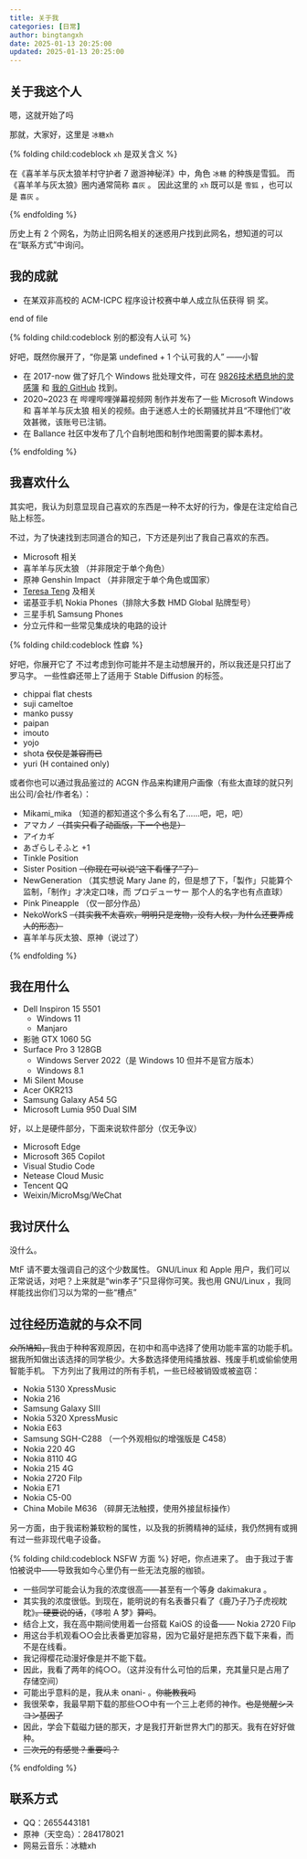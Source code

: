 ```yaml
---
title: 关于我
categories: [日常]
author: bingtangxh
date: 2025-01-13 20:25:00
updated: 2025-01-13 20:25:00
---
```


## 关于我这个人
嗯，这就开始了吗

那就，大家好，这里是 `冰糖xh`

{% folding child:codeblock `xh` 是双关含义 %}

在《喜羊羊与灰太狼羊村守护者 7 遨游神秘洋》中，角色 `冰糖` 的种族是雪狐。
而《喜羊羊与灰太狼》圈内通常简称 `喜灰` 。
因此这里的 `xh` 既可以是 `雪狐` ，也可以是 `喜灰` 。

{% endfolding %}

历史上有 2 个网名，为防止旧网名相关的迷惑用户找到此网名，想知道的可以在“联系方式”中询问。

## 我的成就

- 在某双非高校的 ACM-ICPC 程序设计校赛中单人成立队伍获得 铜 奖。

end of file

{% folding child:codeblock 别的都没有人认可 %}

好吧，既然你展开了，“你是第 undefined + 1 个认可我的人”   ——小智

- 在 2017-now 做了好几个 Windows 批处理文件，可在 [9826技术栖息地的灵感簿](http://9826hzg.ysepan.com) 和 [我的 GitHub](https://github.com/bingtangxh) 找到。
- 2020~2023 在 哔哩哔哩弹幕视频网 制作并发布了一些 Microsoft Windows 和 喜羊羊与灰太狼 相关的视频。由于迷惑人士的长期骚扰并且“不理他们”收效甚微，该账号已注销。
- 在 Ballance 社区中发布了几个自制地图和制作地图需要的脚本素材。

{% endfolding %}

## 我喜欢什么

其实吧，我认为刻意显现自己喜欢的东西是一种不太好的行为，像是在注定给自己贴上标签。

不过，为了快速找到志同道合的知己，下方还是列出了我自己喜欢的东西。

- Microsoft 相关
- 喜羊羊与灰太狼 （并非限定于单个角色）
- 原神 Genshin Impact （并非限定于单个角色或国家）
- [Teresa Teng](https://baike.baidu.com/item/%E9%82%93%E4%B8%BD%E5%90%9B/27007) 及相关
- 诺基亚手机 Nokia Phones（排除大多数 HMD Global 贴牌型号）
- 三星手机 Samsung Phones
- 分立元件和一些常见集成块的电路的设计

{% folding child:codeblock 性癖 %}

好吧，你展开它了
不过考虑到你可能并不是主动想展开的，所以我还是只打出了罗马字。
一些性癖还带上了适用于 Stable Diffusion 的标签。

- chippai   flat chests
- suji      cameltoe
- manko     pussy
- paipan
- imouto
- yojo
- shota ~~仅仅是兼容而已~~
- yuri      (H contained only)

或者你也可以通过我品鉴过的 ACGN 作品来构建用户画像（有些太直球的就只列出公司/会社/作者名）：

- Mikami_mika   （知道的都知道这个多么有名了……吧，吧，吧）
- アマカノ       ~~（其实只看了动画版，下一个也是）~~
- アイカギ
- あざらしそふと +1
- Tinkle Position
- Sister Position  ~~（你现在可以说“这下看懂了”了）~~
- NewGeneration     （其实想说 Mary Jane 的，但是想了下，「製作」只能算个监制，「制作」才决定口味，而 プロデューサー 那个人的名字也有点直球）
- Pink Pineapple    （仅一部分作品）
- NekoWorkS     ~~（其实我不太喜欢，明明只是宠物，没有人权，为什么还要弄成人的形态）~~
- 喜羊羊与灰太狼、原神（说过了）

{% endfolding %}

## 我在用什么

- Dell Inspiron 15 5501
  - Windows 11
  - Manjaro
- 影驰 GTX 1060 5G
- Surface Pro 3 128GB
  - Windows Server 2022（是 Windows 10 但并不是官方版本）
  - Windows 8.1
- Mi Silent Mouse
- Acer OKR213
- Samsung Galaxy A54 5G
- Microsoft Lumia 950 Dual SIM

好，以上是硬件部分，下面来说软件部分（仅无争议）

- Microsoft Edge
- Microsoft 365 Copilot
- Visual Studio Code
- Netease Cloud Music
- Tencent QQ
- Weixin/MicroMsg/WeChat

## 我讨厌什么

没什么。

MtF 请不要太强调自己的这个少数属性。
GNU/Linux 和 Apple 用户，我们可以正常说话，对吧？上来就是“win孝子”只显得你可笑。我也用 GNU/Linux ，我同样能找出你们习以为常的一些“槽点”

## 过往经历造就的与众不同

~~众所鳩知，~~我由于种种客观原因，在初中和高中选择了使用功能丰富的功能手机。
据我所知做出该选择的同学极少。大多数选择使用纯播放器、残废手机或偷偷使用智能手机。
下方列出了我用过的所有手机，一些已经被销毁或被盗窃：

- Nokia 5130 XpressMusic
- Nokia 216
- Samsung Galaxy SIII
- Nokia 5320 XpressMusic
- Nokia E63
- Samsung SGH-C288  （一个外观相似的增强版是 C458）
- Nokia 220 4G
- Nokia 8110 4G
- Nokia 215 4G
- Nokia 2720 Filp
- Nokia E71
- Nokia C5-00
- China Mobile M636   （碎屏无法触摸，使用外接鼠标操作）

另一方面，由于我诺粉兼软粉的属性，以及我的折腾精神的延续，我仍然拥有或拥有过一些非现代电子设备。

{% folding child:codeblock NSFW 方面 %}
好吧，你点进来了。
由于我过于害怕被说中——导致我如今心里仍有一些无法克服的枷锁。

- 一些同学可能会认为我的浓度很高——甚至有一个等身 dakimakura 。
- 其实我的浓度很低。到现在，能明说的有名表番只看了《鹿乃子乃子虎视眈眈》~~。硬要说的话~~，《哆啦 A 梦》~~算吗~~。
- 结合上文，我在高中期间使用着一台搭载 KaiOS 的设备—— Nokia 2720 Filp
- 用这台手机观看○○会比表番更加容易，因为它最好是把东西下载下来看，而不是在线看。
- 我记得樱花动漫好像是并不能下载。
- 因此，我看了两年的纯○○。（这并没有什么可怕的后果，充其量只是占用了存储空间）
- 可能出乎意料的是，我从未 onani- 。~~你能教我吗~~
- 我很荣幸，我最早期下载的那些○○中有一个三上老师的神作。~~也是觉醒シスコン基因了~~
- 因此，学会下载磁力链的那天，才是我打开新世界大门的那天。我有在好好做种。
- ~~三次元的有感觉？重要吗？~~

{% endfolding %}

## 联系方式

- QQ：2655443181
- 原神（天空岛）：284178021
- 网易云音乐：冰糖xh